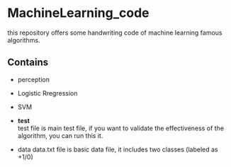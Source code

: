 # MachineLearning_code
this repository offers some handwriting code of machine learning famous algorithms.

## Contains
- perception 
- Logistic Rregression
- SVM

- <b> test  </b>          
 test file is main test file, if you want to validate the effectiveness of the algorithm, you can run this it.           
- data
  data.txt file is basic data file, it includes two classes (labeled as +1/0)


 

